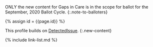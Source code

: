 
ONLY the new content for Gaps in Care is in the scope for ballot for the September, 2020 Ballot Cycle.
{:.note-to-balloters}

{% assign id = {{page.id}} %}

This profile builds on [DetectedIssue](https://www.hl7.org/fhir/detectedissue.html).
{:.new-content}

<!--### Mandatory Data Elements and Terminology

The following data-elements are mandatory (i.e data MUST be present).-->

<!-- **Each {{site.data.structuredefinitions.[id].type}} must have:** -->

<!--1. -->

<!--

Each {{site.data.structuredefinitions.[id].type}} *should* have ([Must Support](guidance.html#must-support)):

1. The beneficiary

-->

<!-- ### Examples-->


{% include link-list.md %}
